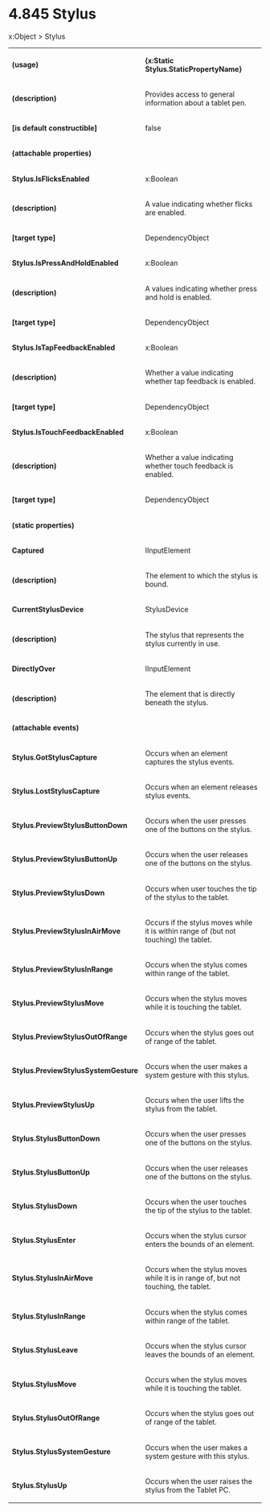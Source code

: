 <html dir="LTR" xmlns:mshelp="http://msdn.microsoft.com/mshelp" xmlns:ddue="http://ddue.schemas.microsoft.com/authoring/2003/5" xmlns:xlink="http://www.w3.org/1999/xlink" xmlns:tool="http://www.microsoft.com/tooltip"><body><input type="hidden" id="userDataCache" class="userDataStyle"><input type="hidden" id="hiddenScrollOffset"><img id="dropDownImage" style="display:none; height:0; width:0;" src="../local/drpdown.gif"><img id="dropDownHoverImage" style="display:none; height:0; width:0;" src="../local/drpdown_orange.gif"><img id="collapseImage" style="display:none; height:0; width:0;" src="../local/collapse.gif"><img id="expandImage" style="display:none; height:0; width:0;" src="../local/exp.gif"><img id="collapseAllImage" style="display:none; height:0; width:0;" src="../local/collall.gif"><img id="expandAllImage" style="display:none; height:0; width:0;" src="../local/expall.gif"><img id="copyImage" style="display:none; height:0; width:0;" src="../local/copycode.gif"><img id="copyHoverImage" style="display:none; height:0; width:0;" src="../local/copycodeHighlight.gif"><div id="header"><h1 class="heading">4.845 Stylus</h1></div><div id="mainSection"><div id="mainBody"><div id="allHistory" class="saveHistory" onsave="saveAll()" onload="loadAll()"></div>




<p xmlns:wsd="http://wsdev.schemas.microsoft.com/authoring/2008/2" xmlns:msxsl="urn:schemas-microsoft-com:xslt" xmlns:script="urn:script" xmlns:build="urn:build">
<div id="sectionSection0" class="section" name="collapseableSection"><content xmlns="http://ddue.schemas.microsoft.com/authoring/2003/5" xmlns:wsd="http://wsdev.schemas.microsoft.com/authoring/2008/2" xmlns:msxsl="urn:schemas-microsoft-com:xslt" xmlns:script="urn:script" xmlns:build="urn:build">
				</content></div><div id="sectionSection1" class="section" name="collapseableSection"><content xmlns="http://ddue.schemas.microsoft.com/authoring/2003/5" xmlns:wsd="http://wsdev.schemas.microsoft.com/authoring/2008/2" xmlns:msxsl="urn:schemas-microsoft-com:xslt" xmlns:script="urn:script" xmlns:build="urn:build">
					<p xmlns="">
						<mshelp:link keywords="ede4c53c-28c9-420a-b2bb-74ad1d6320fd" tabindex="0">x:Object</mshelp:link> &gt; Stylus</p>
					<p xmlns=""><b></b></p><table class="ProtocolAuthoredTable" xmlns=""><tr>
								<td>
									<p>
										<b>(usage)</b>
									</p>
								</td>
								<td>
									<p>
										<b>{x:Static Stylus.StaticPropertyName}</b>
									</p>
								</td>
							</tr><tr>
							<td>
								<p>
									<b>(description)</b>
								</p>
							</td>
							<td>
								<p>Provides access to general information about a tablet pen.</p>
							</td>
						</tr><tr>
							<td>
								<p>
									<b>[is default constructible]</b>
								</p>
							</td>
							<td>
								<p>false</p>
							</td>
						</tr><tr>
							<td>
								<p>
									<b>(attachable properties)</b>
								</p>
							</td>
							<td>
							</td>
						</tr><tr>
							<td>
								<p>
									<b>Stylus.IsFlicksEnabled</b>
								</p>
							</td>
							<td>
								<p>
									<mshelp:link keywords="936164dd-836e-4cb8-9aab-8921de048dd2" tabindex="0">x:Boolean</mshelp:link>
								</p>
							</td>
						</tr><tr>
							<td>
								<p>
									<b>(description)</b>
								</p>
							</td>
							<td>
								<p>A value indicating whether flicks are enabled.</p>
							</td>
						</tr><tr>
							<td>
								<p>
									<b>[target type]</b>
								</p>
							</td>
							<td>
								<p>
									<mshelp:link keywords="6ca4c982-6a3c-4708-a5ca-065f010b3dc0" tabindex="0">DependencyObject</mshelp:link>
								</p>
							</td>
						</tr><tr>
							<td>
								<p>
									<b>Stylus.IsPressAndHoldEnabled</b>
								</p>
							</td>
							<td>
								<p>
									<mshelp:link keywords="936164dd-836e-4cb8-9aab-8921de048dd2" tabindex="0">x:Boolean</mshelp:link>
								</p>
							</td>
						</tr><tr>
							<td>
								<p>
									<b>(description)</b>
								</p>
							</td>
							<td>
								<p>A values indicating whether press and hold is enabled.</p>
							</td>
						</tr><tr>
							<td>
								<p>
									<b>[target type]</b>
								</p>
							</td>
							<td>
								<p>
									<mshelp:link keywords="6ca4c982-6a3c-4708-a5ca-065f010b3dc0" tabindex="0">DependencyObject</mshelp:link>
								</p>
							</td>
						</tr><tr>
							<td>
								<p>
									<b>Stylus.IsTapFeedbackEnabled</b>
								</p>
							</td>
							<td>
								<p>
									<mshelp:link keywords="936164dd-836e-4cb8-9aab-8921de048dd2" tabindex="0">x:Boolean</mshelp:link>
								</p>
							</td>
						</tr><tr>
							<td>
								<p>
									<b>(description)</b>
								</p>
							</td>
							<td>
								<p>Whether a value indicating whether tap feedback is enabled.</p>
							</td>
						</tr><tr>
							<td>
								<p>
									<b>[target type]</b>
								</p>
							</td>
							<td>
								<p>
									<mshelp:link keywords="6ca4c982-6a3c-4708-a5ca-065f010b3dc0" tabindex="0">DependencyObject</mshelp:link>
								</p>
							</td>
						</tr><tr>
							<td>
								<p>
									<b>Stylus.IsTouchFeedbackEnabled</b>
								</p>
							</td>
							<td>
								<p>
									<mshelp:link keywords="936164dd-836e-4cb8-9aab-8921de048dd2" tabindex="0">x:Boolean</mshelp:link>
								</p>
							</td>
						</tr><tr>
							<td>
								<p>
									<b>(description)</b>
								</p>
							</td>
							<td>
								<p>Whether a value indicating whether touch feedback is enabled.</p>
							</td>
						</tr><tr>
							<td>
								<p>
									<b>[target type]</b>
								</p>
							</td>
							<td>
								<p>
									<mshelp:link keywords="6ca4c982-6a3c-4708-a5ca-065f010b3dc0" tabindex="0">DependencyObject</mshelp:link>
								</p>
							</td>
						</tr><tr>
							<td>
								<p>
									<b>(static properties)</b>
								</p>
							</td>
							<td>
							</td>
						</tr><tr>
							<td>
								<p>
									<b>Captured</b>
								</p>
							</td>
							<td>
								<p>
									<mshelp:link keywords="c1b80d87-0aaa-416b-b1fc-d13cf0ea5c1e" tabindex="0">IInputElement</mshelp:link>
								</p>
							</td>
						</tr><tr>
							<td>
								<p>
									<b>(description)</b>
								</p>
							</td>
							<td>
								<p>The element to which the stylus is bound.</p>
							</td>
						</tr><tr>
							<td>
								<p>
									<b>CurrentStylusDevice</b>
								</p>
							</td>
							<td>
								<p>StylusDevice</p>
							</td>
						</tr><tr>
							<td>
								<p>
									<b>(description)</b>
								</p>
							</td>
							<td>
								<p>The stylus that represents the stylus currently in use.</p>
							</td>
						</tr><tr>
							<td>
								<p>
									<b>DirectlyOver</b>
								</p>
							</td>
							<td>
								<p>
									<mshelp:link keywords="c1b80d87-0aaa-416b-b1fc-d13cf0ea5c1e" tabindex="0">IInputElement</mshelp:link>
								</p>
							</td>
						</tr><tr>
							<td>
								<p>
									<b>(description)</b>
								</p>
							</td>
							<td>
								<p>The element that is directly beneath the stylus.</p>
							</td>
						</tr><tr>
							<td>
								<p>
									<b>(attachable events)</b>
								</p>
							</td>
							<td>
							</td>
						</tr><tr>
							<td>
								<p>
									<b>Stylus.GotStylusCapture</b>
								</p>
							</td>
							<td>
								<p>Occurs when an element captures the stylus events.</p>
							</td>
						</tr><tr>
							<td>
								<p>
									<b>Stylus.LostStylusCapture</b>
								</p>
							</td>
							<td>
								<p>Occurs when an element releases stylus events.</p>
							</td>
						</tr><tr>
							<td>
								<p>
									<b>Stylus.PreviewStylusButtonDown</b>
								</p>
							</td>
							<td>
								<p>Occurs when the user presses one of the buttons on the stylus.</p>
							</td>
						</tr><tr>
							<td>
								<p>
									<b>Stylus.PreviewStylusButtonUp</b>
								</p>
							</td>
							<td>
								<p>Occurs when the user releases one of the buttons on the stylus.</p>
							</td>
						</tr><tr>
							<td>
								<p>
									<b>Stylus.PreviewStylusDown</b>
								</p>
							</td>
							<td>
								<p>Occurs when user touches the tip of the stylus to the tablet.</p>
							</td>
						</tr><tr>
							<td>
								<p>
									<b>Stylus.PreviewStylusInAirMove</b>
								</p>
							</td>
							<td>
								<p>Occurs if the stylus moves while it is within range of (but not touching) the tablet.</p>
							</td>
						</tr><tr>
							<td>
								<p>
									<b>Stylus.PreviewStylusInRange</b>
								</p>
							</td>
							<td>
								<p>Occurs when the stylus comes within range of the tablet.</p>
							</td>
						</tr><tr>
							<td>
								<p>
									<b>Stylus.PreviewStylusMove</b>
								</p>
							</td>
							<td>
								<p>Occurs when the stylus moves while it is touching the tablet.</p>
							</td>
						</tr><tr>
							<td>
								<p>
									<b>Stylus.PreviewStylusOutOfRange</b>
								</p>
							</td>
							<td>
								<p>Occurs when the stylus goes out of range of the tablet.</p>
							</td>
						</tr><tr>
							<td>
								<p>
									<b>Stylus.PreviewStylusSystemGesture</b>
								</p>
							</td>
							<td>
								<p>Occurs when the user makes a system gesture with this stylus.</p>
							</td>
						</tr><tr>
							<td>
								<p>
									<b>Stylus.PreviewStylusUp</b>
								</p>
							</td>
							<td>
								<p>Occurs when the user lifts the stylus from the tablet.</p>
							</td>
						</tr><tr>
							<td>
								<p>
									<b>Stylus.StylusButtonDown</b>
								</p>
							</td>
							<td>
								<p>Occurs when the user presses one of the buttons on the stylus.</p>
							</td>
						</tr><tr>
							<td>
								<p>
									<b>Stylus.StylusButtonUp</b>
								</p>
							</td>
							<td>
								<p>Occurs when the user releases one of the buttons on the stylus.</p>
							</td>
						</tr><tr>
							<td>
								<p>
									<b>Stylus.StylusDown</b>
								</p>
							</td>
							<td>
								<p>Occurs when the user touches the tip of the stylus to the tablet.</p>
							</td>
						</tr><tr>
							<td>
								<p>
									<b>Stylus.StylusEnter</b>
								</p>
							</td>
							<td>
								<p>Occurs when the stylus cursor enters the bounds of an element.</p>
							</td>
						</tr><tr>
							<td>
								<p>
									<b>Stylus.StylusInAirMove</b>
								</p>
							</td>
							<td>
								<p>Occurs when the stylus moves while it is in range of, but not touching, the tablet.</p>
							</td>
						</tr><tr>
							<td>
								<p>
									<b>Stylus.StylusInRange</b>
								</p>
							</td>
							<td>
								<p>Occurs when the stylus comes within range of the tablet.</p>
							</td>
						</tr><tr>
							<td>
								<p>
									<b>Stylus.StylusLeave</b>
								</p>
							</td>
							<td>
								<p>Occurs when the stylus cursor leaves the bounds of an element.</p>
							</td>
						</tr><tr>
							<td>
								<p>
									<b>Stylus.StylusMove</b>
								</p>
							</td>
							<td>
								<p>Occurs when the stylus moves while it is touching the tablet.</p>
							</td>
						</tr><tr>
							<td>
								<p>
									<b>Stylus.StylusOutOfRange</b>
								</p>
							</td>
							<td>
								<p>Occurs when the stylus goes out of range of the tablet.</p>
							</td>
						</tr><tr>
							<td>
								<p>
									<b>Stylus.StylusSystemGesture</b>
								</p>
							</td>
							<td>
								<p>Occurs when the user makes a system gesture with this stylus.</p>
							</td>
						</tr><tr>
							<td>
								<p>
									<b>Stylus.StylusUp</b>
								</p>
							</td>
							<td>
								<p>Occurs when the user raises the stylus from the Tablet PC.</p>
							</td>
						</tr></table>
				</content></div><!--[if gte IE 5]>
			<tool:tip element="languageFilterToolTip" avoidmouse="false"/>
		<![endif]--></div><a name="feedback"></a><span></span></div></body></html>